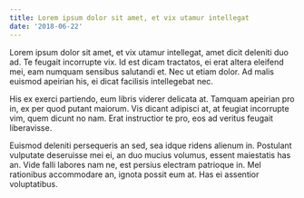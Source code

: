 ```yaml
---
title: Lorem ipsum dolor sit amet, et vix utamur intellegat
date: '2018-06-22'
---
```

Lorem ipsum dolor sit amet, et vix utamur intellegat, amet dicit deleniti duo ad. Te feugait incorrupte vix. Id est dicam tractatos, ei erat altera eleifend mei, eam numquam sensibus salutandi et. Nec ut etiam dolor. Ad malis euismod apeirian his, ei dicat facilisis intellegebat nec.

His ex exerci partiendo, eum libris viderer delicata at. Tamquam apeirian pro in, ex per quod putant maiorum. Vis dicant adipisci at, at feugiat incorrupte vim, quem dicunt no nam. Erat instructior te pro, eos ad veritus feugait liberavisse.

Euismod deleniti persequeris an sed, sea idque ridens alienum in. Postulant vulputate deseruisse mei ei, an duo mucius volumus, essent maiestatis has an. Vide falli labores nam ne, est persius electram patrioque in. Mel rationibus accommodare an, ignota possit eum at. Has ei assentior voluptatibus.
